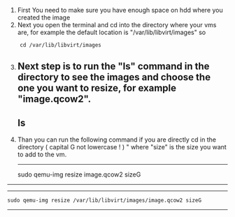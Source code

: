 
1. First You need to make sure you have enough space on hdd where you created the image 
2.  Next  you open the terminal and cd into the directory where your vms are, for example the default location is "/var/lib/libvirt/images" so 
 ```   
     cd /var/lib/libvirt/images
```

3. Next step is to run the "ls" command in the directory to see the images and choose the one you want to resize, for example "image.qcow2".
     ---
     ls
     ---
4. Than you can run the following command if you are directly cd in the directory ( capital G not lowercase ! ) " where "size" is the size you want to add to the vm. 

     ---
     sudo qemu-img resize image.qcow2 sizeG
---
     
     
     
---
    sudo qemu-img resize /var/lib/libvirt/images/image.qcow2 sizeG
---